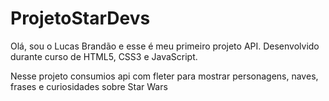 # ProjetoStarDevs

Olá, sou o Lucas Brandão e esse é meu primeiro projeto API.
Desenvolvido durante curso de HTML5, CSS3 e JavaScript. 

Nesse projeto consumios api com fleter para mostrar personagens, naves, frases e curiosidades sobre Star Wars


